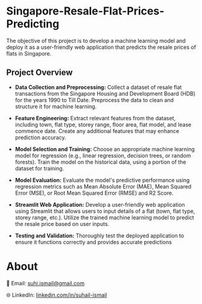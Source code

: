# Singapore-Resale-Flat-Prices-Predicting
The objective of this project is to develop a machine learning model and deploy it as a user-friendly web application that predicts the resale prices of flats in Singapore.

## Project Overview
 - **Data Collection and Preprocessing:**
Collect a dataset of resale flat transactions from the Singapore Housing and Development Board (HDB) for the years 1990 to Till Date. Preprocess the data to clean and structure it for machine learning.

- **Feature Engineering:**
Extract relevant features from the dataset, including town, flat type, storey range, floor area, flat model, and lease commence date. Create any additional features that may enhance prediction accuracy.

- **Model Selection and Training:**
Choose an appropriate machine learning model for regression (e.g., linear regression, decision trees, or random forests). Train the model on the historical data, using a portion of the dataset for training.

- **Model Evaluation:**
Evaluate the model's predictive performance using regression metrics such as Mean Absolute Error (MAE), Mean Squared Error (MSE), or Root Mean Squared Error (RMSE) and R2 Score.

- **Streamlit Web Application:**
Develop a user-friendly web application using Streamlit that allows users to input details of a flat (town, flat type, storey range, etc.). Utilize the trained machine learning model to predict the resale price based on user inputs.

- **Testing and Validation:** 
Thoroughly test the deployed application to ensure it functions correctly and provides accurate predictions

# About
     
   📧 Email: suhi.ismail@gmail.com 
   
   🌐 LinkedIn: [linkedin.com/in/suhail-ismail](https://www.linkedin.com/in/suhail-ismail-5ba993242/)

